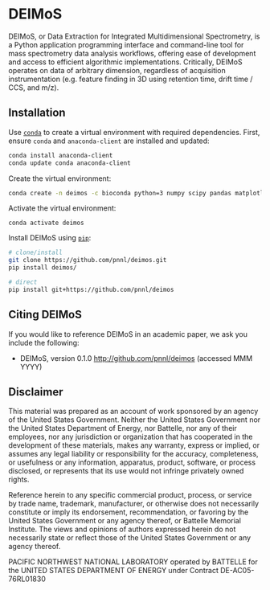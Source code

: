 DEIMoS
=======
DEIMoS, or Data Extraction for Integrated Multidimensional Spectrometry, is a Python application programming interface and command-line tool for mass spectrometry data analysis workflows, offering ease of development and access to efficient algorithmic implementations. Critically, DEIMoS operates on data of arbitrary dimension, regardless of acquisition instrumentation (e.g. feature finding in 3D using retention time, drift time / CCS, and m/z).

Installation
------------
Use [``conda``](https://www.anaconda.com/download/) to create a virtual environment with required dependencies. First, ensure ``conda`` and ``anaconda-client`` are installed and updated:
```bash
conda install anaconda-client
conda update conda anaconda-client
```

Create the virtual environment:
```bash
conda create -n deimos -c bioconda python=3 numpy scipy pandas matplotlib snakemake pymzml h5py
```

Activate the virtual environment:
```
conda activate deimos
```

Install DEIMoS using [``pip``](https://pypi.org/project/pip/):
```bash
# clone/install
git clone https://github.com/pnnl/deimos.git
pip install deimos/

# direct
pip install git+https://github.com/pnnl/deimos
```

Citing DEIMoS
--------------
If you would like to reference DEIMoS in an academic paper, we ask you include the following:
* DEIMoS, version 0.1.0 http://github.com/pnnl/deimos (accessed MMM YYYY)

Disclaimer
----------
This material was prepared as an account of work sponsored by an agency of the United States Government. Neither the United States Government nor the United States Department of Energy, nor Battelle, nor any of their employees, nor any jurisdiction or organization that has cooperated in the development of these materials, makes any warranty, express or implied, or assumes any legal liability or responsibility for the accuracy, completeness, or usefulness or any information, apparatus, product, software, or process disclosed, or represents that its use would not infringe privately owned rights.

Reference herein to any specific commercial product, process, or service by trade name, trademark, manufacturer, or otherwise does not necessarily constitute or imply its endorsement, recommendation, or favoring by the United States Government or any agency thereof, or Battelle Memorial Institute. The views and opinions of authors expressed herein do not necessarily state or reflect those of the United States Government or any agency thereof.

PACIFIC NORTHWEST NATIONAL LABORATORY operated by BATTELLE for the UNITED STATES DEPARTMENT OF ENERGY under Contract DE-AC05-76RL01830
